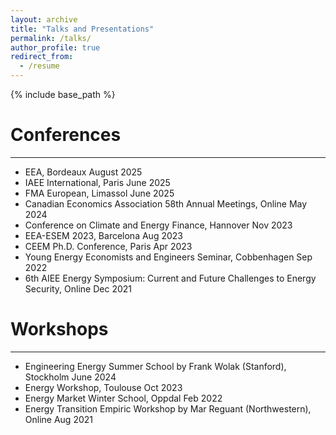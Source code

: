 ```yaml
---
layout: archive
title: "Talks and Presentations"
permalink: /talks/
author_profile: true
redirect_from:
  - /resume
---
```


{% include base_path %}

Conferences
======
***
* EEA, Bordeaux August 2025
* IAEE International, Paris June 2025
* FMA European, Limassol June 2025
* Canadian Economics Association 58th Annual Meetings, Online May 2024
* Conference on Climate and Energy Finance, Hannover Nov 2023
* EEA-ESEM 2023, Barcelona Aug 2023
* CEEM Ph.D. Conference, Paris Apr 2023
* Young Energy Economists and Engineers Seminar, Cobbenhagen Sep 2022
* 6th AIEE Energy Symposium: Current and Future Challenges to Energy Security, Online Dec 2021

Workshops
======
***
* Engineering Energy Summer School by Frank Wolak (Stanford), Stockholm June 2024 
* Energy Workshop, Toulouse Oct 2023
* Energy Market Winter School, Oppdal Feb 2022
* Energy Transition Empiric Workshop by Mar Reguant (Northwestern), Online Aug 2021
